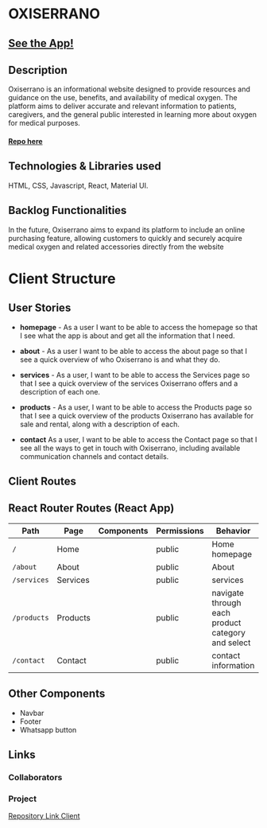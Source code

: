 # OXISERRANO

## [See the App!](https://oxiserrano.netlify.app/contact)

## Description

Oxiserrano is an informational website designed to provide resources and guidance on the use, benefits, and availability of medical oxygen. The platform aims to deliver accurate and relevant information to patients, caregivers, and the general public interested in learning more about oxygen for medical purposes.

#### [Repo here](https://github.com/Sheylare/oxiserrano)

## Technologies & Libraries used

HTML, CSS, Javascript, React, Material UI.

## Backlog Functionalities

In the future, Oxiserrano aims to expand its platform to include an online purchasing feature, allowing customers to quickly and securely acquire medical oxygen and related accessories directly from the website

# Client Structure

## User Stories

- **homepage** - As a user I want to be able to access the homepage so that I see what the app is about and get all the information that I need.

- **about** - As a user I want to be able to access the about page so that I see a quick overview of who Oxiserrano is and what they do.

- **services** - As a user, I want to be able to access the Services page so that I see a quick overview of the services Oxiserrano offers and a description of each one.

- **products** - As a user, I want to be able to access the Products page so that I see a quick overview of the products Oxiserrano has available for sale and rental, along with a description of each.

- **contact** As a user, I want to be able to access the Contact page so that I see all the ways to get in touch with Oxiserrano, including available communication channels and contact details.

## Client Routes

## React Router Routes (React App)

| Path     | Page  | Components | Permissions | Behavior      |
| -------- | ----- | ---------- | ----------- | ------------- |
| `/`      | Home  |            | public      | Home homepage |
| `/about` | About |            | public      | About         |
| `/services` | Services | | public | services 
| `/products` | Products | | public | navigate through each product category and select
| `/contact` | Contact | | public | contact information

## Other Components

- Navbar
- Footer
- Whatsapp button

## Links

### Collaborators

### Project

[Repository Link Client](https://github.com/Sheylare/oxiserrano)
